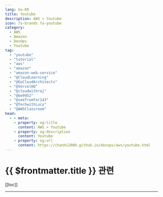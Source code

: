 ```yaml
---
lang: ko-KR
title: Youtube
description: AWS > Youtube
icon: fa-brands fa-youtube
category:
  - AWS
  - Amazon
  - DevOps
  - Youtube
tag: 
  - "youtube"
  - "tutorial"
  - "aws"
  - "amazon"
  - "amazon-web-service"
  - "@CloudLearning"
  - "@GoCloudArchitects"
  - "@VercelHQ"
  - "@cloudwithraj"
  - "@be9952"
  - "@seefromfar143"
  - "@TechwithLucy"
  - "@AWSClassroom"
head:
  - - meta:
    - property: og:title
      content: AWS > Youtube
    - property: og:description
      content: Youtube
    - property: og:url
      content: https://chanhi2000.github.io/devops/aws/youtube.html
---
```


# {{ $frontmatter.title }} 관련

[[toc]]

---

<MyYouTubeItems jsonName="yu-amazonwebservices" /><!-- Amazon Web Services -->
<MyYouTubeItems jsonName="yu-CloudLearning" /><!-- Cloud Learning -->
<MyYouTubeItems jsonName="yu-GoCloudArchitects" /><!-- Go Cloud Architects -->
<MyYouTubeItems jsonName="yu-VercelHQ" /><!-- Vercel -->
<MyYouTubeItems jsonName="yu-cloudwithraj" /><!-- Cloud With Raj -->
<MyYouTubeItems jsonName="yu-be9952" /><!-- KBS -->
<MyYouTubeItems jsonName="yu-seefromfar143" /><!-- Ankit Malhotra -->
<MyYouTubeItems jsonName="yu-TechwithLucy" /><!-- Tech With Lucy -->
<MyYouTubeItems jsonName="yu-AWSClassroom" /><!-- AWS 강의실 -->
<MyYouTubeItems jsonName="yu-UnusAWS" /><!-- Unus AWS -->
<MyYouTubeItems jsonName="yu-DevOps4solutions" /><!-- DevOps4solutions -->
<MyYouTubeItems jsonName="yu-cloudvikings" /><!-- Cloud Vikings -->
<MyYouTubeItems jsonName="yu-TinyTechnicalTutorials" /><!-- Tiny Technical Tutorials -->
<MyYouTubeItems jsonName="yu-SurajinCloud" /><!-- Suraj in Cloud" -->
<MyYouTubeItems jsonName="yu-FauziyyahZak1" /><!-- FauziyyahZak -->
<MyYouTubeItems jsonName="yu-awsdevopsniche11" /><!-- awsdevopsniche11 -->
<MyYouTubeItems jsonName="yu-AWSwithChetan" /><!-- AWS with Chetan -->
<MyYouTubeItems jsonName="yu-nepaltech1385" /><!-- NepalTechTube -->
<MyYouTubeItems jsonName="yu-KyounRrock" /><!-- Kyeongrok Kim -->
<MyYouTubeItems jsonName="yu-NetworkShield" /><!-- Network Shield -->
<MyYouTubeItems jsonName="yu-_woorimit" /><!-- 우리밋 -->
<MyYouTubeItems jsonName="yu-project-man" /><!-- 프로젝트 박스 -->
<MyYouTubeItems jsonName="yu-smbdevops" /><!-- SMB DevOps -->
<MyYouTubeItems jsonName="yu-GouravSharma" /><!-- Gaurav Sharma -->
<MyYouTubeItems jsonName="yu-ByteMonk" /><!-- ByteMonk -->
<MyYouTubeItems jsonName="yu-kodedge" /><!-- kodEdge -->
<MyYouTubeItems jsonName="yu-ttabae-learn4274" /><!-- TTABAE-LEARN -->
<MyYouTubeItems jsonName="yu-BeABetterDev" /><!-- Be A Better Dev -->
<MyYouTubeItems jsonName="yu-Bitovi" /><!-- Bitovi -->
<MyYouTubeItems jsonName="yu-vBrownBag" /><!-- vBrownBag -->
<MyYouTubeItems jsonName="yu-Thetips4you" /><!-- Thetips4you -->
<MyYouTubeItems jsonName="yu-itrun" /><!-- 형님IT -->
<MyYouTubeItems jsonName="yu-Akbun" /><!-- 악분 일상 -->
<MyYouTubeItems jsonName="yu-SiliconBrighton" /><!-- Silicon Brighton -->
<MyYouTubeItems jsonName="yu-with2511" /><!-- 기술노트with 알렉 -->
<MyYouTubeItems jsonName="yu-RahulWagh" /><!-- Rahul Wagh -->
<MyYouTubeItems jsonName="yu-SergeyKargopolov" /><!-- Sergey Kargopolov -->
<MyYouTubeItems jsonName="yu-homebrewhenry" /><!-- Homebrew Henry -->
<MyYouTubeItems jsonName="yu-KodeKloud" /><!-- KodeKloud -->
<MyYouTubeItems jsonName="yu-44BITSTV" /><!-- 44BITS -->
<MyYouTubeItems jsonName="yu-GreatStackDev" /><!-- GreatStack -->
<MyYouTubeItems jsonName="yu-kuzemkon" /><!-- Yurii Kuzemko -->
<MyYouTubeItems jsonName="yu-ajudmeister" /><!-- Andreas Jud -->
<MyYouTubeItems jsonName="yu-JavaHomeCloud" /><!-- Java Home Cloud -->
<MyYouTubeItems jsonName="yu-AWSKorea" /><!-- Amazon Web Services Korea -->
<MyYouTubeItems jsonName="yu-a101lab" /><!-- AI101 -->
<MyYouTubeItems jsonName="yu-pyrasistv" /><!-- 이재홍TV -->
<MyYouTubeItems jsonName="yu-oharaandrew314" /><!-- Andrew O'Hara -->
<MyYouTubeItems jsonName="yu-aosp_android_tollcafe" /><!-- AOSP »» Android »» AI »» Tech News to Go -->
<MyYouTubeItems jsonName="yu-toptechskills" /><!-- Percy Grunwald from TopTechSkills -->
<MyYouTubeItems jsonName="yu-RamNJava" /><!-- Ram N Java -->
<MyYouTubeItems jsonName="yu-AZisk" /><!-- Alex Ziskind -->
<MyYouTubeItems jsonName="yu-HiteshChoudharydotcom" /><!-- Hitesh Choudhary -->
<MyYouTubeItems jsonName="yu-mcodeM" /><!-- 메타코드M -->
<MyYouTubeItems jsonName="yu-kimpalbok" /><!-- 김팔복TV -->
<MyYouTubeItems jsonName="yu-cloudchamp" /><!-- Cloud Champ -->
<MyYouTubeItems jsonName="yu-jscode-official" /><!-- JSCODE 박재성 -->
<MyYouTubeItems jsonName="yu-Cloudcastnepal" /><!-- CloudCast Nepal -->
<TagLinks />